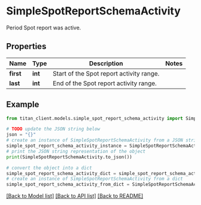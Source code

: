 # SimpleSpotReportSchemaActivity

Period Spot report was active.

## Properties

Name | Type | Description | Notes
------------ | ------------- | ------------- | -------------
**first** | **int** | Start of the Spot report activity range. | 
**last** | **int** | End of the Spot report activity range. | 

## Example

```python
from titan_client.models.simple_spot_report_schema_activity import SimpleSpotReportSchemaActivity

# TODO update the JSON string below
json = "{}"
# create an instance of SimpleSpotReportSchemaActivity from a JSON string
simple_spot_report_schema_activity_instance = SimpleSpotReportSchemaActivity.from_json(json)
# print the JSON string representation of the object
print(SimpleSpotReportSchemaActivity.to_json())

# convert the object into a dict
simple_spot_report_schema_activity_dict = simple_spot_report_schema_activity_instance.to_dict()
# create an instance of SimpleSpotReportSchemaActivity from a dict
simple_spot_report_schema_activity_from_dict = SimpleSpotReportSchemaActivity.from_dict(simple_spot_report_schema_activity_dict)
```
[[Back to Model list]](../README.md#documentation-for-models) [[Back to API list]](../README.md#documentation-for-api-endpoints) [[Back to README]](../README.md)


